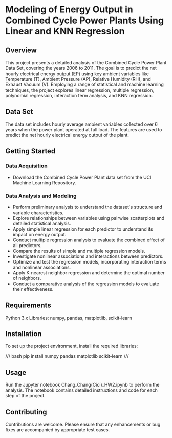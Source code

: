 # Modeling of Energy Output in Combined Cycle Power Plants Using Linear and KNN Regression


## Overview
This project presents a detailed analysis of the Combined Cycle Power Plant Data Set, covering the years 2006 to 2011. The goal is to predict the net hourly electrical energy output (EP) using key ambient variables like Temperature (T), Ambient Pressure (AP), Relative Humidity (RH), and Exhaust Vacuum (V). Employing a range of statistical and machine learning techniques, the project explores linear regression, multiple regression, polynomial regression, interaction term analysis, and KNN regression.

## Data Set
The data set includes hourly average ambient variables collected over 6 years when the power plant operated at full load. The features are used to predict the net hourly electrical energy output of the plant.

## Getting Started
### Data Acquisition
- Download the Combined Cycle Power Plant data set from the UCI Machine Learning Repository.

### Data Analysis and Modeling
- Perform preliminary analysis to understand the dataset's structure and variable characteristics.
- Explore relationships between variables using pairwise scatterplots and detailed statistical analysis.
- Apply simple linear regression for each predictor to understand its impact on energy output.
- Conduct multiple regression analysis to evaluate the combined effect of all predictors.
- Compare the results of simple and multiple regression models.
- Investigate nonlinear associations and interactions between predictors.
- Optimize and test the regression models, incorporating interaction terms and nonlinear associations.
- Apply K-nearest neighbor regression and determine the optimal number of neighbors.
- Conduct a comparative analysis of the regression models to evaluate their effectiveness.

## Requirements
Python 3.x
Libraries: numpy, pandas, matplotlib, scikit-learn

## Installation
To set up the project environment, install the required libraries:

/// bash
pip install numpy pandas matplotlib scikit-learn
///

## Usage
Run the Jupyter notebook Chang_Chang(Cici)_HW2.ipynb to perform the analysis. The notebook contains detailed instructions and code for each step of the project.

## Contributing
Contributions are welcome. Please ensure that any enhancements or bug fixes are accompanied by appropriate test cases.
